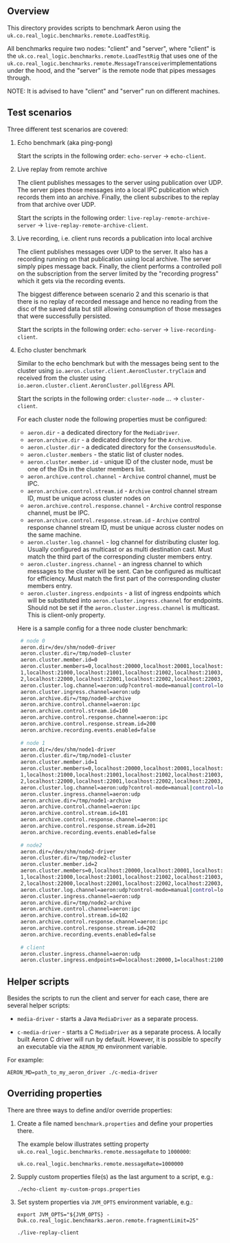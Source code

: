 Overview
--------

This directory provides scripts to benchmark Aeron using the `uk.co.real_logic.benchmarks.remote.LoadTestRig`.

All benchmarks require two nodes: "client" and "server", where "client" is the
`uk.co.real_logic.benchmarks.remote.LoadTestRig` that uses one of the
`uk.co.real_logic.benchmarks.remote.MessageTransceiver`implementations under the hood, and the "server" is the
remote node that pipes messages through.

NOTE: It is advised to have "client" and "server" run on different machines.

Test scenarios
--------------

Three different test scenarios are covered:
1. Echo benchmark (aka ping-pong)

    Start the scripts in the following order: `echo-server` -> `echo-client`.

1. Live replay from remote archive
    
    The client publishes messages to the server using publication over UDP. The server pipes those messages into a
    local IPC publication which records them into an archive. Finally, the client subscribes to the replay from that
    archive over UDP.
    
    Start the scripts in the following order: `live-replay-remote-archive-server` -> `live-replay-remote-archive-client`.

1. Live recording, i.e. client runs records a publication into local archive
    
    The client publishes messages over UDP to the server. It also has a recording running on that publication using
    local archive. The server simply pipes message back. Finally, the client performs a controlled poll on the
    subscription from the server limited by the "recording progress" which it gets via the recording events.
    
    The biggest difference between scenario 2 and this scenario is that there is no replay of recorded message and hence
    no reading from the disc of the saved data but still allowing consumption of those messages that were successfully
    persisted.
    
    Start the scripts in the following order: `echo-server` -> `live-recording-client`.

1. Echo cluster benchmark

   Similar to the echo benchmark but with the messages being sent to the cluster using
   `io.aeron.cluster.client.AeronCluster.tryClaim` and received from the cluster using
   `io.aeron.cluster.client.AeronCluster.pollEgress` API.
   
   Start the scripts in the following order: `cluster-node` ... -> `cluster-client`.

   For each cluster node the following properties must be configured:
   - `aeron.dir` - a dedicated directory for the `MediaDriver`.
   - `aeron.archive.dir` - a dedicated directory for the `Archive`.
   - `aeron.cluster.dir` - a dedicated directory for the `ConsensusModule`.
   - `aeron.cluster.members` - the static list of cluster nodes.
   - `aeron.cluster.member.id` - unique ID of the cluster node, must be one of the IDs in the cluster members list.
   - `aeron.archive.control.channel` - `Archive` control channel, must be IPC.
   - `aeron.archive.control.stream.id` - `Archive` control channel stream ID, must be unique across cluster nodes on
   - `aeron.archive.control.response.channel` - `Archive` control response channel, must be IPC.
   - `aeron.archive.control.response.stream.id` - `Archive` control response channel stream ID, must be unique across 
     cluster nodes on the same machine.
   - `aeron.cluster.log.channel` - log channel for distributing cluster log. Usually configured as multicast or as
     multi destination cast. Must match the third part of the corresponding cluster members entry.
   - `aeron.cluster.ingress.channel` - an ingress channel to which messages to the cluster will be sent. Can be
     configured as multicast for efficiency. Must match the first part of the corresponding cluster members entry.
   - `aeron.cluster.ingress.endpoints` - a list of ingress endpoints which will be substituted into
     `aeron.cluster.ingress.channel` for endpoints. Should not be set if the `aeron.cluster.ingress.channel` is
     multicast. This is client-only property.
     
   Here is a sample config for a three node cluster benchmark:
   ```bash
    # node 0
    aeron.dir=/dev/shm/node0-driver
    aeron.cluster.dir=/tmp/node0-cluster
    aeron.cluster.member.id=0
    aeron.cluster.members=0,localhost:20000,localhost:20001,localhost:20002,localhost:20003,localhost:20004|\
    1,localhost:21000,localhost:21001,localhost:21002,localhost:21003,localhost:21004|\
    2,localhost:22000,localhost:22001,localhost:22002,localhost:22003,localhost:22004
    aeron.cluster.log.channel=aeron:udp?control-mode=manual|control=localhost:20002
    aeron.cluster.ingress.channel=aeron:udp
    aeron.archive.dir=/tmp/node0-archive
    aeron.archive.control.channel=aeron:ipc
    aeron.archive.control.stream.id=100
    aeron.archive.control.response.channel=aeron:ipc
    aeron.archive.control.response.stream.id=200
    aeron.archive.recording.events.enabled=false
    
    # node 1
    aeron.dir=/dev/shm/node1-driver
    aeron.cluster.dir=/tmp/node1-cluster
    aeron.cluster.member.id=1
    aeron.cluster.members=0,localhost:20000,localhost:20001,localhost:20002,localhost:20003,localhost:20004|\
    1,localhost:21000,localhost:21001,localhost:21002,localhost:21003,localhost:21004|\
    2,localhost:22000,localhost:22001,localhost:22002,localhost:22003,localhost:22004
    aeron.cluster.log.channel=aeron:udp?control-mode=manual|control=localhost:21002
    aeron.cluster.ingress.channel=aeron:udp
    aeron.archive.dir=/tmp/node1-archive
    aeron.archive.control.channel=aeron:ipc
    aeron.archive.control.stream.id=101
    aeron.archive.control.response.channel=aeron:ipc
    aeron.archive.control.response.stream.id=201
    aeron.archive.recording.events.enabled=false
    
    # node2
    aeron.dir=/dev/shm/node2-driver
    aeron.cluster.dir=/tmp/node2-cluster
    aeron.cluster.member.id=2
    aeron.cluster.members=0,localhost:20000,localhost:20001,localhost:20002,localhost:20003,localhost:20004|\
    1,localhost:21000,localhost:21001,localhost:21002,localhost:21003,localhost:21004|\
    2,localhost:22000,localhost:22001,localhost:22002,localhost:22003,localhost:22004
    aeron.cluster.log.channel=aeron:udp?control-mode=manual|control=localhost:22002
    aeron.cluster.ingress.channel=aeron:udp
    aeron.archive.dir=/tmp/node2-archive
    aeron.archive.control.channel=aeron:ipc
    aeron.archive.control.stream.id=102
    aeron.archive.control.response.channel=aeron:ipc
    aeron.archive.control.response.stream.id=202
    aeron.archive.recording.events.enabled=false
    
    # client
    aeron.cluster.ingress.channel=aeron:udp
    aeron.cluster.ingress.endpoints=0=localhost:20000,1=localhost:21000,2=localhost:22000
   ```
    

Helper scripts
--------------

Besides the scripts to run the client and server for each case, there are several helper scripts:
- `media-driver` - starts a Java `MediaDriver` as a separate process.

- `c-media-driver` - starts a C `MediaDriver` as a separate process.
A locally built Aeron C driver will run by default. However, it is possible to specify an executable via the
`AERON_MD` environment variable.

For example:
```
AERON_MD=path_to_my_aeron_driver ./c-media-driver
```

Overriding properties
---------------------

There are three ways to define and/or override properties:

1. Create a file named `benchmark.properties` and define your properties there.
    
    The example below illustrates setting property `uk.co.real_logic.benchmarks.remote.messageRate` to `1000000`:
    
    ```
    uk.co.real_logic.benchmarks.remote.messageRate=1000000
    ```

1. Supply custom properties file(s) as the last argument to a script, e.g.:
    
    ```
    ./echo-client my-custom-props.properties
    ```

1. Set system properties via `JVM_OPTS` environment variable, e.g.:
    
    ```
    export JVM_OPTS="${JVM_OPTS} -Duk.co.real_logic.benchmarks.aeron.remote.fragmentLimit=25"
    
    ./live-replay-client
    ```
